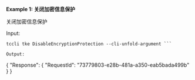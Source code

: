 **Example 1: 关闭加密信息保护**

关闭加密信息保护

Input: 

```
tccli tke DisableEncryptionProtection --cli-unfold-argument ```

Output: 
```
{
    "Response": {
        "RequestId": "73779803-e28b-481a-a350-eab5bada499b"
    }
}
```

